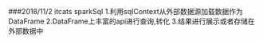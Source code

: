 ###2018/11/2 itcats sparkSql
1.利用sqlContext从外部数据源加载数据作为DataFrame
2.DataFrame上丰富的api进行查询,转化
3.结果进行展示或者存储在外部数据中 